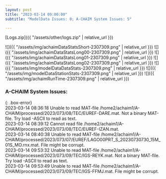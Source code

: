 ```yaml
---
layout: post
title: "2023-03-14 09:00:00"
subtitle: "ModelData Issues: 0; A-CHAIM System Issues: 5"

---
```


[Logs.zip]({{ "/assets/other/logs.zip" | relative_url }})  

![]({{ "/assets/img/achaimDataStatsShort-2307309.png" | relative_url }})
![]({{ "/assets/img/achaimDataStatsLong00-2307309.png" | relative_url }})
![]({{ "/assets/img/achaimDataStatsLong01-2307309.png" | relative_url }})
![]({{ "/assets/img/achaimDataStatsLong02-2307309.png" | relative_url }})
![]({{ "/assets/img/modelDataDataStats-2307309.png" | relative_url }})
![]({{ "/assets/img/modelDataStationStats-2307309.png" | relative_url }})
![]({{ "/assets/img/achaimRunTime-2307309.png" | relative_url }})


### A-CHAIM System Issues:  
  
{: .box-error}  
2023-03-14 08:36:18 Unable to read MAT-file /home2/achaim1/A-CHAIM/processed/2023/073/08/TEC/EUREF-DARE.mat. Not a binary MAT-file. Try load -ASCII to read as text.  
2023-03-14 08:39:12 Cannot read file /home2/achaim1/A-CHAIM/processed/2023/073/08/TEC/EUREF-IZAN.mat.  
2023-03-14 08:40:38 Unable to read MAT-file /home2/achaim1/A-CHAIM/processed/2023/073/07/EUREF/LAGO00PRT_S_20230730730_15M_01S_MO.rnx.mat. File might be corrupt.  
2023-03-14 09:53:32 Unable to read MAT-file /home2/achaim1/A-CHAIM/processed/2023/073/09/TEC/IGS-REYK.mat. Not a binary MAT-file. Try load -ASCII to read as text.  
2023-03-14 09:53:49 Unable to read MAT-file /home2/achaim1/A-CHAIM/processed/2023/073/09/TEC/IGS-FFMJ.mat. File might be corrupt.  
